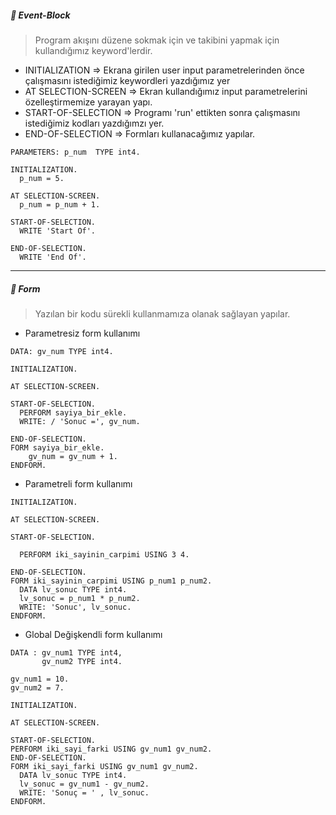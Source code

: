 ##### 🔔 Event-Block 
> Program akışını düzene sokmak için ve takibini yapmak için kullandığımız keyword'lerdir.
 + INITIALIZATION =>  Ekrana girilen user input parametrelerinden önce çalışmasını istediğimiz keywordleri yazdığımız yer
 + AT SELECTION-SCREEN => Ekran kullandığımız input parametrelerini özelleştirmemize yarayan yapı.
 + START-OF-SELECTION => Programı 'run' ettikten sonra çalışmasını istediğimiz kodları yazdığımzı yer.
 + END-OF-SELECTION => Formları kullanacağımız yapılar.
```
PARAMETERS: p_num  TYPE int4.

INITIALIZATION.
  p_num = 5.

AT SELECTION-SCREEN.
  p_num = p_num + 1.

START-OF-SELECTION.
  WRITE 'Start Of'.

END-OF-SELECTION.
  WRITE 'End Of'.
```
---
##### 🔔 Form 
> Yazılan bir kodu sürekli kullanmamıza olanak sağlayan yapılar.
+ Parametresiz form kullanımı
```
DATA: gv_num TYPE int4.

INITIALIZATION.

AT SELECTION-SCREEN.

START-OF-SELECTION.
  PERFORM sayiya_bir_ekle.
  WRITE: / 'Sonuc =', gv_num.

END-OF-SELECTION.
FORM sayiya_bir_ekle.
    gv_num = gv_num + 1.
ENDFORM.
```
+ Parametreli form kullanımı
```
INITIALIZATION.

AT SELECTION-SCREEN.

START-OF-SELECTION.

  PERFORM iki_sayinin_carpimi USING 3 4.

END-OF-SELECTION.
FORM iki_sayinin_carpimi USING p_num1 p_num2.
  DATA lv_sonuc TYPE int4.
  lv_sonuc = p_num1 * p_num2.
  WRITE: 'Sonuc', lv_sonuc.
ENDFORM.
```
+ Global Değişkendli form kullanımı
```
DATA : gv_num1 TYPE int4,
       gv_num2 TYPE int4.

gv_num1 = 10.
gv_num2 = 7.

INITIALIZATION.

AT SELECTION-SCREEN.

START-OF-SELECTION.
PERFORM iki_sayi_farki USING gv_num1 gv_num2.
END-OF-SELECTION.
FORM iki_sayi_farki USING gv_num1 gv_num2.
  DATA lv_sonuc TYPE int4.
  lv_sonuc = gv_num1 - gv_num2.
  WRITE: 'Sonuç = ' , lv_sonuc.
ENDFORM.
```
